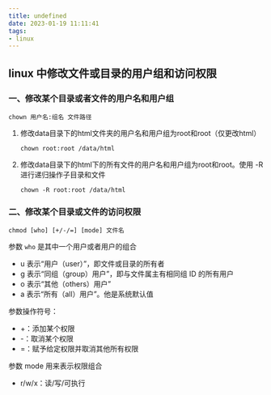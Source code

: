 ```yaml
---
title: undefined
date: 2023-01-19 11:11:41
tags:
- linux
---
```


## linux 中修改文件或目录的用户组和访问权限

### 一、修改某个目录或者文件的用户名和用户组

```
chown 用户名:组名 文件路径
```

1. 修改data目录下的html文件夹的用户名和用户组为root和root（仅更改html）

    ```
    chown root:root /data/html 
    ```

2. 修改data目录下的html下的所有文件的用户名和用户组为root和root。使用 -R 进行递归操作子目录和文件

    ```
    chown -R root:root /data/html
    ```

### 二、修改某个目录或文件的访问权限

```
chmod [who] [+/-/=] [mode] 文件名 
```

参数 `who` 是其中一个用户或者用户的组合

- u 表示“用户（user）”，即文件或目录的所有者
- g 表示“同组（group）用户”，即与文件属主有相同组 ID 的所有用户
- o 表示“其他（others）用户”
- a 表示“所有（all）用户”。他是系统默认值

参数操作符号：

- +：添加某个权限
- -：取消某个权限
- =：赋予给定权限并取消其他所有权限

参数 mode 用来表示权限组合

- r/w/x：读/写/可执行





